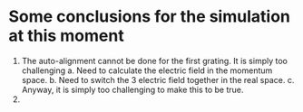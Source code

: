 # Some conclusions for the simulation at this moment
1. The auto-alignment cannot be done for the first grating. It is simply too challenging
    a. Need to calculate the electric field in the momentum space.
    b. Need to switch the 3 electric field together in the real space. 
    c. Anyway, it is simply too challenging to make this to be true.
2. 

# 